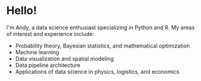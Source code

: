 # Hello!

I'm Andy, a data science enthusiast specializing in Python and R. My areas of interest and experience include:

- Probability theory, Bayesian statistics, and mathematical optimization
- Machine learning
- Data visualization and spatial modeling
- Data pipeline architecture
- Applications of data science in physics, logistics, and economics
